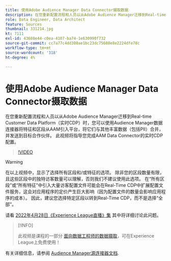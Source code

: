 ```yaml
---
title: 使用Adobe Audience Manager Data Connector摄取数据
description: 在您重新配置流程和人员以从Adobe Audience Manager迁移到Real-time Customer Data Platform时，可以使用Audience ManagerData Connector将特征和区段从AAM引入平台，将它们与其他丰富数据（包括PII）合并，并将它们发送到目标合作伙伴。 此视频将指导您完成AAM Data Connector for Real-time CDP的配置。
role: Data Engineer, Data Architect
feature: Sources
thumbnail: 331214.jpg
kt: 7111
exl-id: 43688e44-c0ea-4107-ba74-1e630990f732
source-git-commit: cc7a77c4dd380ae1bc23dc75608e8e2224dfe78c
workflow-type: tm+mt
source-wordcount: '318'
ht-degree: 4%

---
```


# 使用Adobe Audience Manager Data Connector摄取数据

在您重新配置流程和人员以从Adobe Audience Manager迁移到Real-time Customer Data Platform（实时CDP）时，您可以使用Audience Manager数据连接器将特征和区段从AAM引入平台，将它们与其他丰富数据（包括PII）合并，并发送到目标合作伙伴。 此视频将指导您完成AAM Data Connector的实时CDP配置。

>[!VIDEO](https://video.tv.adobe.com/v/331214/?quality=12&learn=on)

>[!WARNING]
>
>在以上视频中，显示了选择所有区段和/或特征的选项。 除非您的区段数量有限，且这些区段中的独特访客数量可以理解，否则我们不建议使用此选项。 在“所有区段”或“所有特征”中引入大量访客配置文件可能会在Real-Time CDP中扩展配置文件服务，这会对应用程序的定价产生巨大影响（因为配置文件的数量会影响应用程序的成本）。 因此，建议您选择特定区段以转到Real-Time CDP，而不是选择“全部”。
>
>请看 [2022年4月28日《Experience League直播》集](https://experienceleague.adobe.com/docs/experience-league-live-events/events/episodes/exl-live-episode-04-28-22.html?lang=zh-Hans) 其中将详细讨论此问题。

>[!INFO]
>
> 此视频是课程的一部分 [面向数据工程师的数据摄取](https://experienceleague.adobe.com/?lang=zh-Hans?recommended=ExperiencePlatform-D-1-2020.1.dataingestion)，可在Experience League上免费使用！

有关详细信息，请参阅 [Audience Manager源连接器文档](https://experienceleague.adobe.com/docs/experience-platform/sources/connectors/adobe-applications/audience-manager.html).
